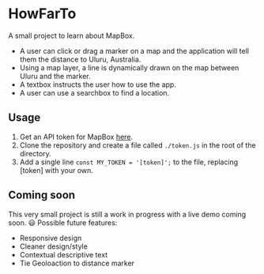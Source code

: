 # HowFarTo
A small project to learn about MapBox.
- A user can click or drag a marker on a map and the application will tell them the distance to Uluru, Australia.
- Using a map layer, a line is dynamically drawn on the map between Uluru and the marker.
- A textbox instructs the user how to use the app.
- A user can use a searchbox to find a location.
## Usage
1. Get an API token for MapBox [here](https://docs.mapbox.com/help/tutorials/get-started-tokens-api/).
2. Clone the repository and create a file called `./token.js` in the root of the directory.
3. Add a single line `const MY_TOKEN = '[token]';` to the file, replacing [token] with your own.
## Coming soon
This very small project is still a work in progress with a live demo coming soon. :smiley:
Possible future features:
- Responsive design
- Cleaner design/style
- Contextual descriptive text
- Tie Geoloaction to distance marker